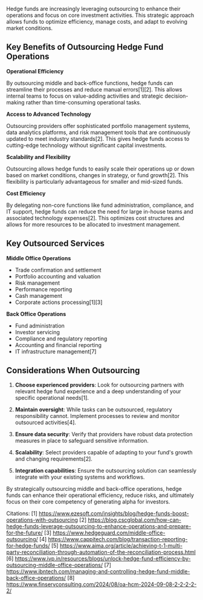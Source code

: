 Hedge funds are increasingly leveraging outsourcing to enhance their operations and focus on core investment activities. This strategic approach allows funds to optimize efficiency, manage costs, and adapt to evolving market conditions.

## Key Benefits of Outsourcing Hedge Fund Operations

**Operational Efficiency**

By outsourcing middle and back-office functions, hedge funds can streamline their processes and reduce manual errors[1][2]. This allows internal teams to focus on value-adding activities and strategic decision-making rather than time-consuming operational tasks.

**Access to Advanced Technology**

Outsourcing providers offer sophisticated portfolio management systems, data analytics platforms, and risk management tools that are continuously updated to meet industry standards[2]. This gives hedge funds access to cutting-edge technology without significant capital investments.

**Scalability and Flexibility**

Outsourcing allows hedge funds to easily scale their operations up or down based on market conditions, changes in strategy, or fund growth[2]. This flexibility is particularly advantageous for smaller and mid-sized funds.

**Cost Efficiency**

By delegating non-core functions like fund administration, compliance, and IT support, hedge funds can reduce the need for large in-house teams and associated technology expenses[2]. This optimizes cost structures and allows for more resources to be allocated to investment management.

## Key Outsourced Services

**Middle Office Operations**

- Trade confirmation and settlement
- Portfolio accounting and valuation
- Risk management
- Performance reporting
- Cash management
- Corporate actions processing[1][3]

**Back Office Operations**

- Fund administration
- Investor servicing
- Compliance and regulatory reporting
- Accounting and financial reporting
- IT infrastructure management[7]

## Considerations When Outsourcing

1. **Choose experienced providers**: Look for outsourcing partners with relevant hedge fund experience and a deep understanding of your specific operational needs[1].

2. **Maintain oversight**: While tasks can be outsourced, regulatory responsibility cannot. Implement processes to review and monitor outsourced activities[4].

3. **Ensure data security**: Verify that providers have robust data protection measures in place to safeguard sensitive information.

4. **Scalability**: Select providers capable of adapting to your fund's growth and changing requirements[2].

5. **Integration capabilities**: Ensure the outsourcing solution can seamlessly integrate with your existing systems and workflows.

By strategically outsourcing middle and back-office operations, hedge funds can enhance their operational efficiency, reduce risks, and ultimately focus on their core competency of generating alpha for investors.

Citations:
[1] https://www.ezesoft.com/insights/blog/hedge-funds-boost-operations-with-outsourcing
[2] https://blog.cscglobal.com/how-can-hedge-funds-leverage-outsourcing-to-enhance-operations-and-prepare-for-the-future/
[3] https://www.hedgeguard.com/middle-office-outsourcing/
[4] https://www.cappitech.com/blog/transaction-reporting-for-hedge-funds/
[5] https://www.aima.org/article/achieving-t-1-multi-party-reconciliation-through-automation-of-the-reconciliation-process.html
[6] https://www.ivp.in/resources/blogs/unlock-hedge-fund-efficiency-by-outsourcing-middle-office-operations/
[7] https://www.ibntech.com/managing-and-controlling-hedge-fund-middle-back-office-operations/
[8] https://www.finservconsulting.com/2024/08/oa-hcm-2024-09-08-2-2-2-2-2/
